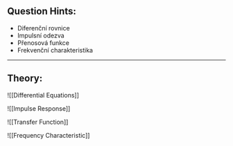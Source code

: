 ## Question Hints:
- Diferenční rovnice
- Impulsní odezva
- Přenosová funkce
- Frekvenční charakteristika
---
## Theory:
![[Differential Equations]]

![[Impulse Response]]

![[Transfer Function]]

![[Frequency Characteristic]]

